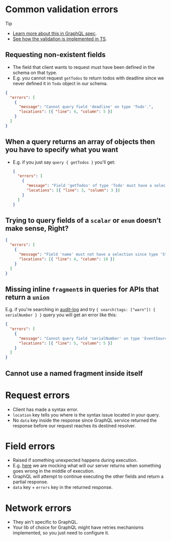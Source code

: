 # Common validation errors

> [!TIP]
>
> - [Learn more about this in GraphQL spec](https://spec.graphql.org/draft/#sec-Validation).
> - [See how the validation is implemented in TS](https://github.com/graphql/graphql-js/tree/main/src/validation).

## Requesting non-existent fields

- The field that client wants to request must have been defined in the schema on that type.
- E.g. you cannot request `getTodos` to return todos with deadline since we never defined it in `Todo` object in our schema.

```json
{
  "errors": [
    {
      "message": "Cannot query field 'deadline' on type 'Todo'.",
      "locations": [{ "line": 4, "column": 5 }]
    }
  ]
}
```

## When a query returns an array of objects then you have to specify what you want

- E.g. if you just say `query { getTodos }` you'll get:

  ```json
  {
    "errors": [
      {
        "message": "Field 'getTodos' of type 'Todo' must have a selection of subfields. Did you mean 'getTodos { ... }'?",
        "locations": [{ "line": 3, "column": 3 }]
      }
    ]
  }
  ```

## Trying to query fields of a `scalar` or `enum` doesn’t make sense, Right?

```json
{
  "errors": [
    {
      "message": "Field 'name' must not have a selection since type 'String!' has no subfields.",
      "locations": [{ "line": 4, "column": 10 }]
    }
  ]
}
```

## Missing inline `fragment`s in queries for APIs that return a `union`

E.g. if you're searching in [audit-log](./data-types.md#auditLogUnionExample) and try `{ search(tags: ["warn"]) { serialNumber } }` query you will get an error like this:

```json
{
  "errors": [
    {
      "message": "Cannot query field 'serialNumber' on type 'EventSource'. Did you mean to use an inline fragment on 'Robot'?",
      "locations": [{ "line": 5, "column": 5 }]
    }
  ]
}
```

## Cannot use a named fragment inside itself

# Request errors

- Client has made a syntax error.
- `location` key tells you where is the syntax issue located in your query.
- No `data` key inside the response since GraphQL service returned the response before our request reaches its destined resolver.

# Field errors

- Raised if something unexpected happens during execution.
- E.g. [here](https://github.com/kasir-barati/graphql/blob/bf70d551f86c33e6c6b50a69c30576cd6c738729/apps/scalar-types-e2e/src/scalar-types/__snapshots__/scalar-types.spec.ts.snap#L3-L28) we are mocking what will our server returns when something goes wrong in the middle of execution.
- GraphQL will attempt to continue executing the other fields and return a partial response.
- `data` key + `errors` key in the returned response.

# Network errors

- They ain't specific to GraphQL.
- Your lib of choice for GraphQL might have retries mechanisms implemented, so you just need to configure it.
